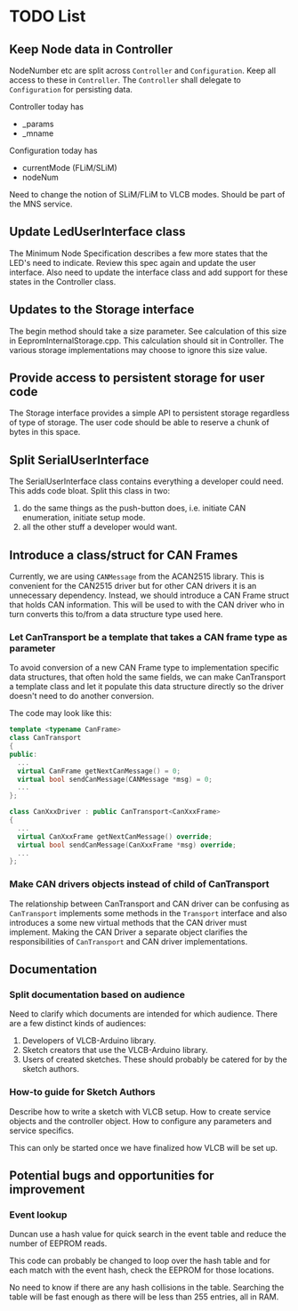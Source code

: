 # TODO List

## Keep Node data in Controller
NodeNumber etc are split across ```Controller``` and ```Configuration```. 
Keep all access to these in ```Controller```. 
The ```Controller``` shall delegate to ```Configuration``` for persisting data.

Controller today has
* _params
* _mname

Configuration today has
* currentMode (FLiM/SLiM)
* nodeNum

Need to change the notion of SLiM/FLiM to VLCB modes.
Should be part of the MNS service.

## Update LedUserInterface class
The Minimum Node Specification describes a few more states that the LED's need to indicate. 
Review this spec again and update the user interface. 
Also need to update the interface class and add support for these states in the Controller class.

## Updates to the Storage interface
The begin method should take a size parameter. 
See calculation of this size in EepromInternalStorage.cpp. 
This calculation should sit in Controller. 
The various storage implementations may choose to ignore this size value.

## Provide access to persistent storage for user code
The Storage interface provides a simple API to persistent storage regardless of
type of storage. 
The user code should be able to reserve a chunk of bytes in this space.

## Split SerialUserInterface
The SerialUserInterface class contains everything a developer could need.
This adds code bloat. 
Split this class in two: 
  1. do the same things as the push-button does, i.e. initiate CAN enumeration, 
     initiate setup mode.
  1. all the other stuff a developer would want.

## Introduce a class/struct for CAN Frames
Currently, we are using ```CANMessage``` from the ACAN2515 library. 
This is convenient for the CAN2515 driver but for other CAN drivers it is an unnecessary
dependency.
Instead, we should introduce a CAN Frame struct that holds CAN information.
This will be used to with the CAN driver who in turn converts this to/from a data structure
type used here.

### Let CanTransport be a template that takes a CAN frame type as parameter
To avoid conversion of a new CAN Frame type to implementation specific data structures,
that often hold the same fields, we can make CanTransport a template class and let it
populate this data structure directly so the driver doesn't need to do another conversion.

The code may look like this:
```C++
template <typename CanFrame>
class CanTransport
{
public:
  ...
  virtual CanFrame getNextCanMessage() = 0;
  virtual bool sendCanMessage(CANMessage *msg) = 0;
  ...
};

class CanXxxDriver : public CanTransport<CanXxxFrame>
{
  ...
  virtual CanXxxFrame getNextCanMessage() override;
  virtual bool sendCanMessage(CanXxxFrame *msg) override;
  ...
};
```

### Make CAN drivers objects instead of child of CanTransport
The relationship between CanTransport and CAN driver can be confusing as ```CanTransport```
implements some methods in the ```Transport``` interface and also introduces a some
new virtual methods that the CAN driver must implement.
Making the CAN Driver a separate object clarifies the responsibilities of ```CanTransport```
and CAN driver implementations.

## Documentation

### Split documentation based on audience
Need to clarify which documents are intended for which audience.
There are a few distinct kinds of audiences:
  1. Developers of VLCB-Arduino library.
  2. Sketch creators that use the VLCB-Arduino library.
  3. Users of created sketches. These should probably be catered for by the sketch authors.

### How-to guide for Sketch Authors
Describe how to write a sketch with VLCB setup. 
How to create service objects and the controller object.
How to configure any parameters and service specifics.

This can only be started once we have finalized how VLCB will be set up.

## Potential bugs and opportunities for improvement

### Event lookup
Duncan use a hash value for quick search in the event table and reduce the 
number of EEPROM reads.

This code can probably be changed to loop over the hash table and for each
match with the event hash, check the EEPROM for those locations.

No need to know if there are any hash collisions in the table. 
Searching the table will be fast enough as there will be less than 255 entries, all in RAM.
